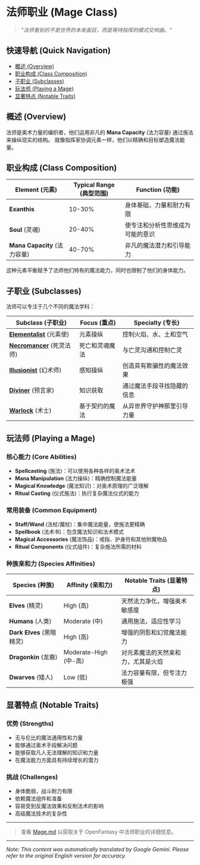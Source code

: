 # 法师职业 (Mage Class)

> *"法师看到的不是世界的本来面目，而是等待指挥的模式交响曲。"*

## 快速导航 (Quick Navigation)

- [概述 (Overview)](#overview)
- [职业构成 (Class Composition)](#class-composition)
- [子职业 (Subclasses)](#subclasses)
- [玩法师 (Playing a Mage)](#playing-a-mage)
- [显著特点 (Notable Traits)](#notable-traits)

## 概述 (Overview)

法师是奥术力量的编织者，他们运用非凡的 **Mana Capacity** (法力容量) 通过施法来操纵现实的结构。 就像指挥家协调元素一样，他们以精确和目标塑造魔法能量。

## 职业构成 (Class Composition)

| Element (元素) | Typical Range (典型范围) | Function (功能) |
|---------|---------------|----------|
| **Exanthis** | 10-30% | 身体基础，力量和耐力有限 |
| **Soul** (灵魂) | 20-40% | 使专注和分析性思维成为可能的意识 |
| **Mana Capacity** (法力容量) | 40-70% | 非凡的魔法潜力和引导能力 |

这种元素平衡赋予了法师他们特有的魔法能力，同时也限制了他们的身体能力。

## 子职业 (Subclasses)

法师可以专注于几个不同的魔法学科：

| Subclass (子职业) | Focus (重点) | Specialty (专长) |
|----------|-------|-----------|
| [**Elementalist**](Elementalist.md) (元素使) | 元素操纵 | 控制火焰、水、土和空气 |
| [**Necromancer**](Necromancer.md) (死灵法师) | 死亡和灵魂魔法 | 与亡灵沟通和控制亡灵 |
| [**Illusionist**](Illusionist.md) (幻术师) | 感知操纵 | 创造具有欺骗性的魔法效果 |
| [**Diviner**](Diviner.md) (预言家) | 知识获取 | 通过魔法手段寻找隐藏的信息 |
| [**Warlock**](Warlock.md) (术士) | 基于契约的魔法 | 从异世界守护神那里引导力量 |

## 玩法师 (Playing a Mage)

### 核心能力 (Core Abilities)

- **Spellcasting** (施法)：可以使用各种各样的奥术法术
- **Mana Manipulation** (法力操纵)：精确控制魔法能量
- **Magical Knowledge** (魔法知识)：对奥术原理的广泛理解
- **Ritual Casting** (仪式施法)：执行复杂魔法仪式的能力

### 常用装备 (Common Equipment)

- **Staff/Wand** (法杖/魔杖)：集中魔法能量，使施法更精确
- **Spellbook** (法术书)：包含魔法知识和法术模式
- **Magical Accessories** (魔法饰品)：戒指、护身符和其他附魔物品
- **Ritual Components** (仪式组件)：复杂施法所需的材料

### 种族亲和力 (Species Affinities)

| Species (种族) | Affinity (亲和力) | Notable Traits (显著特点) |
|---------|----------|----------------|
| **Elves** (精灵) | High (高) | 天然法力净化，增强奥术敏感度 |
| **Humans** (人类) | Moderate (中) | 通用施法，适应性学习 |
| **Dark Elves** (黑暗精灵) | High (高) | 增强的阴影和幻觉魔法能力 |
| **Dragonkin** (龙裔) | Moderate-High (中-高) | 对元素魔法的天然亲和力，尤其是火焰 |
| **Dwarves** (矮人) | Low (低) | 法力容量有限，但专注力极强 |

## 显著特点 (Notable Traits)

### 优势 (Strengths)

- 无与伦比的魔法通用性和力量
- 能够通过奥术手段解决问题
- 能够获取凡人无法理解的知识和力量
- 在魔法能力方面具有持续增长的潜力

### 挑战 (Challenges)

- 身体脆弱，战斗耐力有限
- 依赖魔法组件和准备
- 容易受到反魔法效果和反制法术的影响
- 高级魔法技术的复杂性

---

> 查看 [Mage.md](Mage.md) 以获取关于 OpenFantasy 中法师职业的详细信息。


---
_Note: This content was automatically translated by Google Gemini. Please refer to the original English version for accuracy._